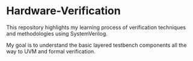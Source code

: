 # Hardware-Verification

This repository highlights my learning process of verification techniques and methodologies using SystemVerilog.

My goal is to understand the basic layered testbench components all the way to UVM and formal verification.
